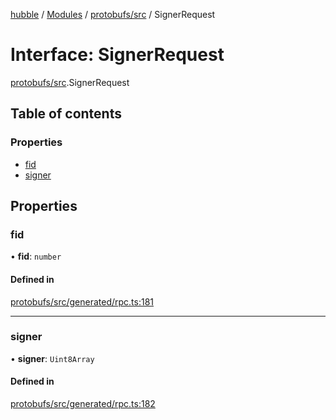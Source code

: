 [hubble](../README.md) / [Modules](../modules.md) / [protobufs/src](../modules/protobufs_src.md) / SignerRequest

# Interface: SignerRequest

[protobufs/src](../modules/protobufs_src.md).SignerRequest

## Table of contents

### Properties

- [fid](protobufs_src.SignerRequest.md#fid)
- [signer](protobufs_src.SignerRequest.md#signer)

## Properties

### fid

• **fid**: `number`

#### Defined in

[protobufs/src/generated/rpc.ts:181](https://github.com/vinliao/hubble/blob/4e20c6c/packages/protobufs/src/generated/rpc.ts#L181)

___

### signer

• **signer**: `Uint8Array`

#### Defined in

[protobufs/src/generated/rpc.ts:182](https://github.com/vinliao/hubble/blob/4e20c6c/packages/protobufs/src/generated/rpc.ts#L182)
